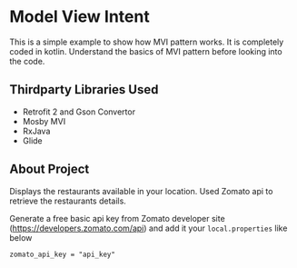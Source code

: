 # Model View Intent

This is a simple example to show how MVI pattern works. It is completely coded in kotlin.
Understand the basics of MVI pattern before looking into the code.

## Thirdparty Libraries Used

 - Retrofit 2 and Gson Convertor
 - Mosby MVI
 - RxJava
 - Glide

## About Project

Displays the restaurants available in your location. Used Zomato api to retrieve the restaurants details.

Generate a free basic api key from Zomato developer site (https://developers.zomato.com/api) and add it your `local.properties` like below

`zomato_api_key = "api_key"`

